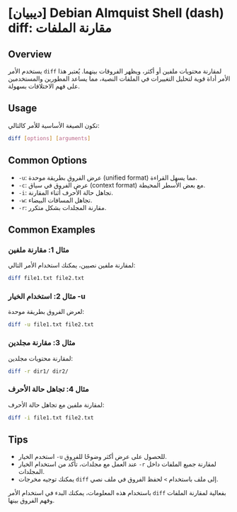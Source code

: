 # [ديبيان] Debian Almquist Shell (dash) diff: مقارنة الملفات

## Overview
يستخدم الأمر `diff` لمقارنة محتويات ملفين أو أكثر، ويظهر الفروقات بينهما. يُعتبر هذا الأمر أداة قوية لتحليل التغييرات في الملفات النصية، مما يساعد المطورين والمستخدمين على فهم الاختلافات بسهولة.

## Usage
تكون الصيغة الأساسية للأمر كالتالي:

```bash
diff [options] [arguments]
```

## Common Options
- `-u`: عرض الفروق بطريقة موحدة (unified format) مما يسهل القراءة.
- `-c`: عرض الفروق في سياق (context format) مع بعض الأسطر المحيطة.
- `-i`: تجاهل حالة الأحرف أثناء المقارنة.
- `-w`: تجاهل المسافات البيضاء.
- `-r`: مقارنة المجلدات بشكل متكرر.

## Common Examples
### مثال 1: مقارنة ملفين
لمقارنة ملفين نصيين، يمكنك استخدام الأمر التالي:

```bash
diff file1.txt file2.txt
```

### مثال 2: استخدام الخيار -u
لعرض الفروق بطريقة موحدة:

```bash
diff -u file1.txt file2.txt
```

### مثال 3: مقارنة مجلدين
لمقارنة محتويات مجلدين:

```bash
diff -r dir1/ dir2/
```

### مثال 4: تجاهل حالة الأحرف
لمقارنة ملفين مع تجاهل حالة الأحرف:

```bash
diff -i file1.txt file2.txt
```

## Tips
- استخدم الخيار `-u` للحصول على عرض أكثر وضوحًا للفروق.
- عند العمل مع مجلدات، تأكد من استخدام الخيار `-r` لمقارنة جميع الملفات داخل المجلدات.
- يمكنك توجيه مخرجات `diff` إلى ملف باستخدام `>` لحفظ الفروق في ملف نصي.

باستخدام هذه المعلومات، يمكنك البدء في استخدام الأمر `diff` بفعالية لمقارنة الملفات وفهم الفروق بينها.